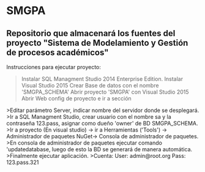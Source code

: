 ﻿# SMGPA
Repositorio que almacenará los fuentes del proyecto "Sistema de Modelamiento y Gestión de procesos académicos"
--------------------------------------------------------------------------------------------------------------
Instrucciones para ejecutar proyecto:
>Instalar SQL Managment Studio 2014 Enterprise Edition.
>Instalar Visual Studio 2015
>Crear Base de  datos con el nombre 'SMGPA_SCHEMA'
>Abrir proyecto 'SMGPA' con Visual Studio 2015
>Abrir Web config de proyecto e ir a sección 
  <connectionStrings>
    <add name="SMGPAConnection" connectionString="Server=NOMBRESERVIDOR;Database=SMGPA_SCHEMA;User=sa;Password=123.pass;" providerName="System.Data.SqlClient" />
  </connectionStrings>
>Editar parámetro Server, indicar nombre del servidor donde se desplegará.
>Ir a SQL Managment Studio, crear usuario con el nombre sa y la contraseña 123.pass, asignar como dueño 'owner' de BD SMGPA_SCHEMA.
>Ir a proyecto (En visual studio) -> ir a Herramientas ('Tools') -> Administrador de paquetes NuGet-> Consola de administrador de paquetes.
>En consola de administrador de paquetes ejecutar comando 'updatedatabase, luego de esto la BD se generará de manera automática.
>Finalmente ejecutar aplicación.
>Cuenta: User: admin@root.org
	 Pass: 123.pass.321

